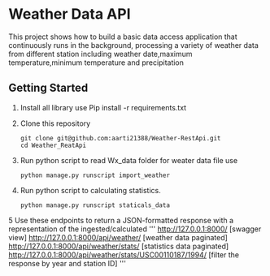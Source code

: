 
# Weather Data API

This project shows how to build a basic data access application that continuously runs in the background, processing a variety of weather data from different station including weather date,maximum temperature,minimum temperature and precipitation 

## 
## Getting Started 

1. Install all library use Pip install -r requirements.txt

2. Clone this repository

   ```
   git clone git@github.com:aarti21388/Weather-RestApi.git
   cd Weather_ReatApi
   ```

3. Run python script to read Wx_data folder for weater data file use 

   ```
   python manage.py runscript import_weather
   ```

4. Run python script to calculating statistics.

   ```
   python manage.py runscript staticals_data
   ```

5  Use these endpoints to return a JSON-formatted response with a representation of the ingested/calculated
'''
http://127.0.0.1:8000/ [swagger view]
http://127.0.0.1:8000/api/weather/ [weather data paginated]
http://127.0.0.1:8000/api/weather/stats/ [statistics data paginated]
http://127.0.0.1:8000/api/weather/stats/USC00110187/1994/ [filter the response by year and station ID]
'''
